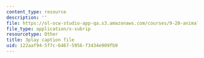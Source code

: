```yaml
---
content_type: resource
description: ''
file: https://ol-ocw-studio-app-qa.s3.amazonaws.com/courses/9-20-animal-behavior-fall-2013/122aaf945f7c64675956f3434e909fb9_472227.srt
file_type: application/x-subrip
resourcetype: Other
title: 3play caption file
uid: 122aaf94-5f7c-6467-5956-f3434e909fb9
---
```

